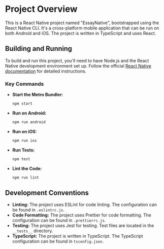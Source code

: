 # Project Overview

This is a React Native project named "EssayNative", bootstrapped using the React Native CLI. It's a cross-platform mobile application that can be run on both Android and iOS. The project is written in TypeScript and uses React.

## Building and Running

To build and run this project, you'll need to have Node.js and the React Native development environment set up. Follow the official [React Native documentation](https://reactnative.dev/docs/set-up-your-environment) for detailed instructions.

### Key Commands

*   **Start the Metro Bundler:**
    ```sh
    npm start
    ```

*   **Run on Android:**
    ```sh
    npm run android
    ```

*   **Run on iOS:**
    ```sh
    npm run ios
    ```

*   **Run Tests:**
    ```sh
    npm test
    ```

*   **Lint the Code:**
    ```sh
    npm run lint
    ```

## Development Conventions

*   **Linting:** The project uses ESLint for code linting. The configuration can be found in `.eslintrc.js`.
*   **Code Formatting:** The project uses Prettier for code formatting. The configuration can be found in `.prettierrc.js`.
*   **Testing:** The project uses Jest for testing. Test files are located in the `__tests__` directory.
*   **TypeScript:** The project is written in TypeScript. The TypeScript configuration can be found in `tsconfig.json`.
